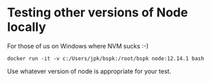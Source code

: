 # Testing other versions of Node locally
For those of us on Windows where NVM sucks :-)
```
docker run -it -v c:/Users/jpk/bspk:/root/bspk node:12.14.1 bash
```

Use whatever version of node is appropriate for your test.
